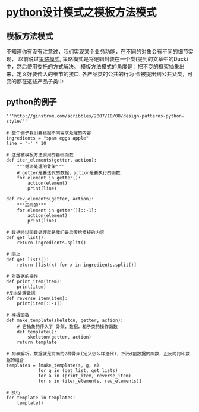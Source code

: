 #  [python设计模式之模板方法模式](http://dongweiming.github.io/python-template.html)

## 模板方法模式

不知道你有没有注意过，我们实现某个业务功能，在不同的对象会有不同的细节实现，
以前说过[策略模式](http://dongweiming.github.io/python-strategy.html),
策略模式是将逻辑封装在一个类(提到的文章中的Duck)中，然后使用委托的方式解决。 模板方法模式的角度是：把不变的框架抽象出来，定义好要传入的细节的接口.
各产品类的公共的行为 会被提出到公共父类，可变的都在这些产品子类中

## python的例子

    
    
    '''http://ginstrom.com/scribbles/2007/10/08/design-patterns-python-style/'''
    
    # 整个例子我们要根据不同需求处理的内容
    ingredients = "spam eggs apple"
    line = '-' * 10
    
    # 这是被模板方法调用的基础函数
    def iter_elements(getter, action):
        """循环处理的骨架"""
        # getter是要迭代的数据，action是要执行的函数
        for element in getter():
            action(element)
            print(line)
    
    def rev_elements(getter, action):
        """反向的"""
        for element in getter()[::-1]:
            action(element)
            print(line)
    
    # 数据经过函数处理就是我们最后传给模板的内容
    def get_list():
        return ingredients.split()
    
    # 同上
    def get_lists():
        return [list(x) for x in ingredients.split()]
    
    # 对数据的操作
    def print_item(item):
        print(item)
    #反向处理数据
    def reverse_item(item):
        print(item[::-1])
    
    # 模板函数
    def make_template(skeleton, getter, action):
        # 它抽象的传入了 骨架，数据，和子类的操作函数
        def template():
            skeleton(getter, action)
        return template
    
    # 列表解析，数据就是前面的2种骨架(定义怎么样迭代)，2个分割数据的函数，正反向打印数据的组合
    templates = [make_template(s, g, a)
                for g in (get_list, get_lists)
                for a in (print_item, reverse_item)
                for s in (iter_elements, rev_elements)]
    
    # 执行
    for template in templates:
        template()
    


